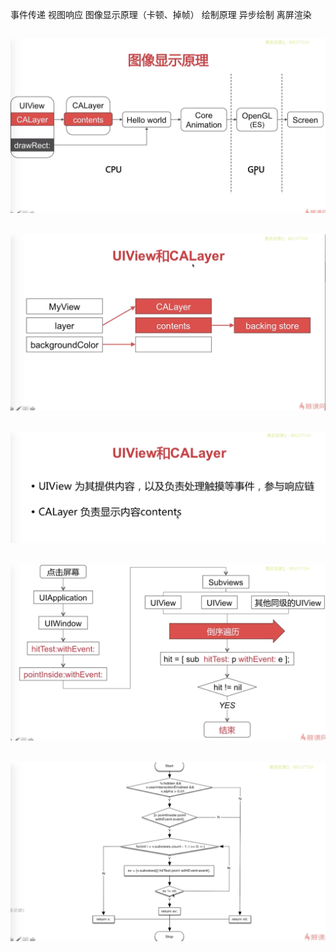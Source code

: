 事件传递 
视图响应 
图像显示原理（卡顿、掉帧） 
绘制原理 
异步绘制 
离屏渲染 
 
![img](https://raw.githubusercontent.com/mengzhihoing/ios_/master/ui/ui1.png) 
-----------------------------------------------------------------------------
![img](https://raw.githubusercontent.com/mengzhihoing/ios_/master/ui/ui2.png) 
-----------------------------------------------------------------------------

![img](https://raw.githubusercontent.com/mengzhihoing/ios_/master/ui/ui3.png) 
-----------------------------------------------------------------------------

![img](https://raw.githubusercontent.com/mengzhihoing/ios_/master/ui/ui4.png) 
-----------------------------------------------------------------------------

![img](https://raw.githubusercontent.com/mengzhihoing/ios_/master/ui/ui5.png) 
-----------------------------------------------------------------------------
